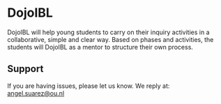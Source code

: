 DojoIBL 
========

DojoIBL will help young students to carry on their inquiry activities in a collaborative,
simple and clear way. Based on phases and activities, the students will DojoIBL as a mentor to 
structure their own process.

Support
-------
If you are having issues, please let us know.
We reply at: angel.suarez@ou.nl
